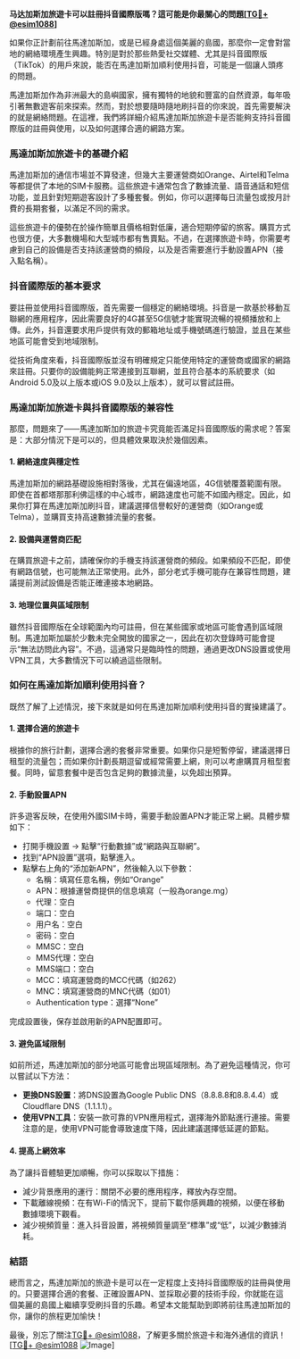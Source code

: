 **马达加斯加旅遊卡可以註冊抖音國際版嗎？這可能是你最關心的問題[[TG💪+ @esim1088](https://t.me/s/esim1088)]**

如果你正計劃前往馬達加斯加，或是已經身處這個美麗的島國，那麼你一定會對當地的網絡環境產生興趣。特別是對於那些熱愛社交媒體、尤其是抖音國際版（TikTok）的用戶來說，能否在馬達加斯加順利使用抖音，可能是一個讓人頭疼的問題。

馬達加斯加作為非洲最大的島嶼國家，擁有獨特的地貌和豐富的自然資源，每年吸引著無數遊客前來探索。然而，對於想要隨時隨地刷抖音的你來說，首先需要解決的就是網絡問題。在這裡，我們將詳細介紹馬達加斯加旅遊卡是否能夠支持抖音國際版的註冊與使用，以及如何選擇合適的網路方案。

### 馬達加斯加旅遊卡的基礎介紹

馬達加斯加的通信市場並不算發達，但幾大主要運營商如Orange、Airtel和Telma等都提供了本地的SIM卡服務。這些旅遊卡通常包含了數據流量、語音通話和短信功能，並且針對短期遊客設計了多種套餐。例如，你可以選擇每日流量包或按月計費的長期套餐，以滿足不同的需求。

這些旅遊卡的優勢在於操作簡單且價格相對低廉，適合短期停留的旅客。購買方式也很方便，大多數機場和大型城市都有售賣點。不過，在選擇旅遊卡時，你需要考慮到自己的設備是否支持該運營商的頻段，以及是否需要進行手動設置APN（接入點名稱）。

### 抖音國際版的基本要求

要註冊並使用抖音國際版，首先需要一個穩定的網絡環境。抖音是一款基於移動互聯網的應用程序，因此需要良好的4G甚至5G信號才能實現流暢的視頻播放和上傳。此外，抖音還要求用戶提供有效的郵箱地址或手機號碼進行驗證，並且在某些地區可能會受到地域限制。

從技術角度來看，抖音國際版並沒有明確規定只能使用特定的運營商或國家的網路來註冊。只要你的設備能夠正常連接到互聯網，並且符合基本的系統要求（如Android 5.0及以上版本或iOS 9.0及以上版本），就可以嘗試註冊。

### 馬達加斯加旅遊卡與抖音國際版的兼容性

那麼，問題來了——馬達加斯加的旅遊卡究竟能否滿足抖音國際版的需求呢？答案是：大部分情況下是可以的，但具體效果取決於幾個因素。

#### 1. 網絡速度與穩定性
馬達加斯加的網路基礎設施相對落後，尤其在偏遠地區，4G信號覆蓋範圍有限。即使在首都塔那那利佛這樣的中心城市，網路速度也可能不如國內穩定。因此，如果你打算在馬達加斯加刷抖音，建議選擇信譽較好的運營商（如Orange或Telma），並購買支持高速數據流量的套餐。

#### 2. 設備與運營商匹配
在購買旅遊卡之前，請確保你的手機支持該運營商的頻段。如果頻段不匹配，即使有網路信號，也可能無法正常使用。此外，部分老式手機可能存在兼容性問題，建議提前測試設備是否能正確連接本地網路。

#### 3. 地理位置與區域限制
雖然抖音國際版在全球範圍內均可註冊，但在某些國家或地區可能會遇到區域限制。馬達加斯加屬於少數未完全開放的國家之一，因此在初次登錄時可能會提示“無法訪問此內容”。不過，這通常只是臨時性的問題，通過更改DNS設置或使用VPN工具，大多數情況下可以繞過這些限制。

### 如何在馬達加斯加順利使用抖音？

既然了解了上述情況，接下來就是如何在馬達加斯加順利使用抖音的實操建議了。

#### 1. 選擇合適的旅遊卡
根據你的旅行計劃，選擇合適的套餐非常重要。如果你只是短暫停留，建議選擇日租型的流量包；而如果你計劃長期逗留或經常需要上網，則可以考慮購買月租型套餐。同時，留意套餐中是否包含足夠的數據流量，以免超出預算。

#### 2. 手動設置APN
許多遊客反映，在使用外國SIM卡時，需要手動設置APN才能正常上網。具體步驟如下：
- 打開手機設置 -> 點擊“行動數據”或“網路與互聯網”。
- 找到“APN設置”選項，點擊進入。
- 點擊右上角的“添加新APN”，然後輸入以下參數：
  - 名稱：填寫任意名稱，例如“Orange”
  - APN：根據運營商提供的信息填寫（一般為orange.mg）
  - 代理：空白
  - 端口：空白
  - 用户名：空白
  - 密码：空白
  - MMSC：空白
  - MMS代理：空白
  - MMS端口：空白
  - MCC：填寫運營商的MCC代碼（如262）
  - MNC：填寫運營商的MNC代碼（如01）
  - Authentication type：選擇“None”

完成設置後，保存並啟用新的APN配置即可。

#### 3. 避免區域限制
如前所述，馬達加斯加的部分地區可能會出現區域限制。為了避免這種情況，你可以嘗試以下方法：
- **更換DNS設置**：將DNS設置為Google Public DNS（8.8.8.8和8.8.4.4）或Cloudflare DNS（1.1.1.1）。
- **使用VPN工具**：安裝一款可靠的VPN應用程式，選擇海外節點進行連接。需要注意的是，使用VPN可能會導致速度下降，因此建議選擇低延遲的節點。

#### 4. 提高上網效率
為了讓抖音體驗更加順暢，你可以採取以下措施：
- 減少背景應用的運行：關閉不必要的應用程序，釋放內存空間。
- 下載離線視頻：在有Wi-Fi的情況下，提前下載你感興趣的視頻，以便在移動數據環境下觀看。
- 減少視頻質量：進入抖音設置，將視頻質量調至“標準”或“低”，以減少數據消耗。

### 結語

總而言之，馬達加斯加的旅遊卡是可以在一定程度上支持抖音國際版的註冊與使用的。只要選擇合適的套餐、正確設置APN、並採取必要的技術手段，你就能在這個美麗的島國上繼續享受刷抖音的乐趣。希望本文能幫助到即將前往馬達加斯加的你，讓你的旅程更加愉快！

最後，別忘了關注[TG💪+ @esim1088](https://t.me/s/esim1088)，了解更多關於旅遊卡和海外通信的資訊！[[TG💪+ @esim1088](https://t.me/s/esim1088) ![Image](https://i.postimg.cc/4NQfJmqS/Snipaste-2025-05-13-00-14-12.png)]